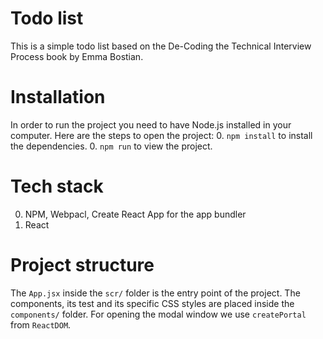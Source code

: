 # Todo list

This is a simple todo list based on the De-Coding the Technical Interview Process book by Emma Bostian.

# Installation

In order to run the project you need to have Node.js installed in your computer. Here are the steps to open the project: 0. `npm install` to install the dependencies. 0. `npm run` to view the project.

# Tech stack

0. NPM, Webpacl, Create React App for the app bundler
1. React

# Project structure

The `App.jsx` inside the `scr/` folder is the entry point of the project.
The components, its test and its specific CSS styles are placed inside the `components/` folder.
For opening the modal window we use `createPortal` from `ReactDOM`.


